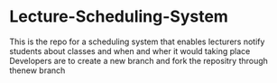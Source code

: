 # Lecture-Scheduling-System
This is the repo for a scheduling system that enables lecturers notify students about classes and when and wher it would taking place
Developers are to create a new branch and fork the repositry through thenew branch 
